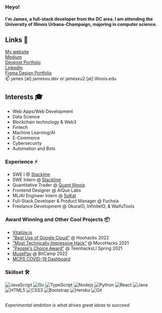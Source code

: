 ### Heyo!
#### I'm James, a full-stack developer from the DC area. I am attending the University of Illinois Urbana-Champaign, majoring in computer science. 

## Links 📡
[My website](https://jamesxu.dev/)
<br>
[Medium](https://medium.com/@jamxu88)
<br>
[Devpost Portfolio](https://devpost.com/jamxu88/)
<br>
[LinkedIn](https://linkedin.com/in/xu-james)
<br>
[Figma Design Portfolio](https://www.figma.com/design/cJSc6MKRKyexAvAG0Rgohy/Playground)
<br>
📫 james [at] jamesxu.dev or jamesxu2 [at] illinois.edu

## Interests 🎓
- Web Apps/Web Development
- Data Science
- Blockchain technology & Web3
- Fintech
- Machine Learning/AI
- E-Commerce
- Cybersecuirty
- Automation and Bots

### Experience ⚡
- SWE I @ [Stackline](https://www.stackline.com/)
- SWE Intern @ [Stackline](https://www.stackline.com/)
- Quantitative Trader @ [Quant Illinois](https://www.quantillinois.com/)
- Frontend Designer @ AIQue Labs
- ML/AI Engineer Intern @ [SoKat](https://sokat.com/)
- Full-Stack Developer & Product Manager @ Fuchsia
- Freelance Development @ OkuraIO, InfiniteIO, & WaifuTools

### Award Winning and Other Cool Projects 📦
- [Vitalize.js](https://www.npmjs.com/package/vitalize.js)
- ["Best Use of Google Cloud"](https://devpost.com/software/getin-vc) @ Hoohacks 2022
- ["Most Technically Impressive Hack"](https://devpost.com/software/movie-night-ivtqjn) @ MocoHacks 2021
- ["People's Choice Award"](https://devpost.com/software/protego-14ei2b) @ TeenhacksLI Spring 2021
- [MusePay](https://devpost.com/software/muse-pay) @ BitCamp 2022
- [MCPS COVID-19 Dashboard](https://mcpscovid.co/)


### Skillset 🛠️
![JavaScript](https://img.shields.io/badge/-JavaScript-black?style=flat-square&logo=javascript)
![Go](https://img.shields.io/badge/-Go-black?style=flat-square&logo=go)
![TypeScript](https://img.shields.io/badge/-TypeScript-black?style=flat-square&logo=typescript)
![Nodejs](https://img.shields.io/badge/-Nodejs-black?style=flat-square&logo=Node.js)
![Python](https://img.shields.io/badge/-Python-black?style=flat-square&logo=Python)
![React](https://img.shields.io/badge/-React-black?style=flat-square&logo=react)
![Java](https://img.shields.io/badge/-java-E34A86?style=flat-square&logo=java)
![HTML5](https://img.shields.io/badge/-HTML5-E34F26?style=flat-square&logo=html5&logoColor=white)
![CSS3](https://img.shields.io/badge/-CSS3-1572B6?style=flat-square&logo=css3)
![Bootstrap](https://img.shields.io/badge/-Bootstrap-563D7C?style=flat-square&logo=bootstrap)
![Heroku](https://img.shields.io/badge/-Heroku-430098?style=flat-square&logo=heroku)
![Git](https://img.shields.io/badge/-Git-black?style=flat-square&logo=git)


<br>
<em>Experimental ambition is what drives great ideas to succeed</em>

<!--
**jamxu88/jamxu88** is a ✨ _special_ ✨ repository because its `README.md` (this file) appears on your GitHub profile.

Here are some ideas to get you started:

- 🔭 I’m currently working on ...
- 🌱 I’m currently learning ...
- 👯 I’m looking to collaborate on ...
- 🤔 I’m looking for help with ...
- 💬 Ask me about ...
- 📫 How to reach me: ...
- 😄 Pronouns: ...
- ⚡ Fun fact: ...
-->
